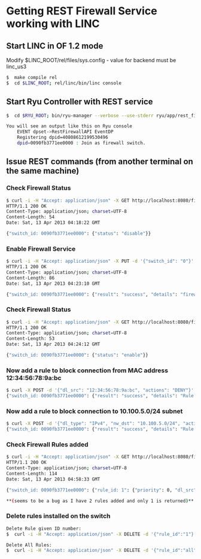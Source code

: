 # Getting REST Firewall Service working with LINC

## Start LINC in OF 1.2 mode 
Modify $LINC_ROOT/rel/files/sys.config - value for backend must be linc_us3
```bash
$  make compile rel
$  cd $LINC_ROOT; rel/linc/bin/linc console
```

## Start Ryu Controller with REST service
```bash
$  cd $RYU_ROOT; bin/ryu-manager --verbose --use-stderr ryu/app/rest_firewall.py ryu/lib/ofctl_v1_2.py

You will see an output like this on Ryu console
    EVENT dpset->RestFirewallAPI EventDP
    Registering dpid=40808612199530496
    dpid=0090fb3771ee0000 : Join as firewall switch.
```

## Issue REST commands (from another terminal on the same machine)

### Check Firewall Status
```bash
$ curl -i -H "Accept: application/json" -X GET http://localhost:8080/firewall/module/status
HTTP/1.1 200 OK
Content-Type: application/json; charset=UTF-8
Content-Length: 54
Date: Sat, 13 Apr 2013 04:18:22 GMT

{"switch_id: 0090fb3771ee0000": {"status": "disable"}}
```

### Enable Firewall Service
```bash
$ curl -i -H "Accept: application/json" -X PUT -d '{"switch_id": "0"}' http://localhost:8080/firewall/module/enable/all
HTTP/1.1 200 OK
Content-Type: application/json; charset=UTF-8
Content-Length: 86
Date: Sat, 13 Apr 2013 04:23:10 GMT

{"switch_id: 0090fb3771ee0000": {"result": "success", "details": "firewall running."}}
```

### Check Firewall Status
```bash
$ curl -i -H "Accept: application/json" -X GET http://localhost:8080/firewall/module/status
HTTP/1.1 200 OK
Content-Type: application/json; charset=UTF-8
Content-Length: 53
Date: Sat, 13 Apr 2013 04:24:12 GMT

{"switch_id: 0090fb3771ee0000": {"status": "enable"}}
```

### Now add a rule to block connection from MAC address 12:34:56:78:9a:bc
```bash
$ curl -X POST -d '{"dl_src": "12:34:56:78:9a:bc", "actions": "DENY"}' http://localhost:8080/firewall/rules/0090fb3771ee0000
{"switch_id: 0090fb3771ee0000": {"result": "success", "details": "Rule added. : rule_id=1"}}
```

### Now add a rule to block connection to 10.100.5.0/24 subnet
```bash
$ curl -X POST -d '{"dl_type": "IPv4", "nw_dst": "10.100.5.0/24", "actions": "DENY"}' http://localhost:8080/firewall/rules/0090fb3771ee0000
{"switch_id: 0090fb3771ee0000": {"result": "success", "details": "Rule added. : rule_id=2"}}
```

### Check Firewall Rules added
```bash
$ curl -i -H "Accept: application/json" -X GET http://localhost:8080/firewall/rules/0090fb3771ee0000
HTTP/1.1 200 OK
Content-Type: application/json; charset=UTF-8
Content-Length: 114
Date: Sat, 13 Apr 2013 04:58:33 GMT

{"switch_id: 0090fb3771ee0000": {"rule_id: 1": {"priority": 0, "dl_src": "12:34:56:78:9a:bc", "actions": "DENY"}}}

**(seems to be a bug as I have 2 rules added and only 1 is returned)**
```

### Delete rules installed on the switch
```bash
Delete Rule given ID number:
$  curl -i -H "Accept: application/json" -X DELETE -d '{"rule_id":"1"}' http://localhost:8080/firewall/rules/0090fb3771ee0000

Delete All Rules:
$  curl -i -H "Accept: application/json" -X DELETE -d '{"rule_id":"all"}' http://localhost:8080/firewall/rules/0090fb3771ee0000
```


